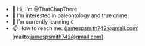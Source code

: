- 👋 Hi, I’m @ThatChapThere
- 👀 I’m interested in paleontology and true crime
- 🌱 I’m currently learning `C`
- 📫 How to reach me: (jamespsmith742@gmail.com)[mailto:jamespsmith742@gmail.com]
